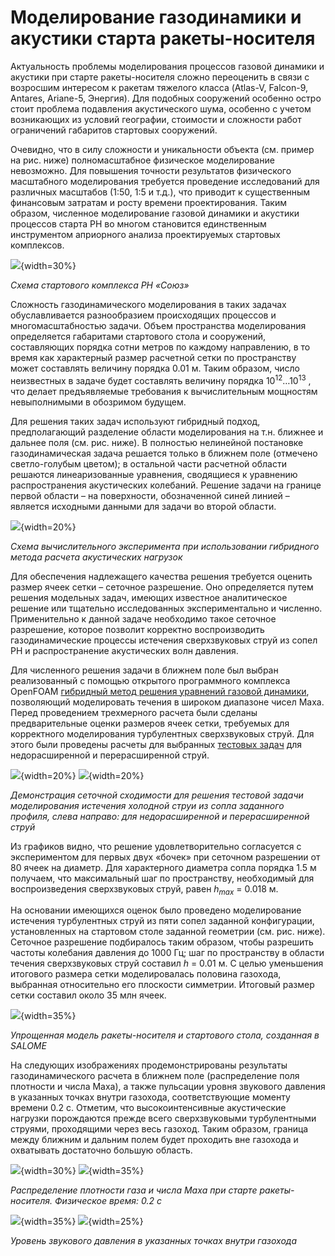 Моделирование газодинамики и акустики старта ракеты-носителя
============================================================

Актуальность проблемы моделирования процессов газовой динамики и акустики при старте ракеты-носителя 
сложно переоценить в связи с возросшим интересом
к ракетам тяжелого класса (Atlas-V, Falcon-9, Antares, Ariane-5, Энергия). Для подобных сооружений особенно остро стоит
проблема подавления акустического шума, особенно с учетом
возникающих из условий географии, стоимости и сложности работ ограничений габаритов
стартовых сооружений. 

Очевидно, что в силу сложности и уникальности объекта (см. пример на рис. ниже) полномасштабное физическое
моделирование невозможно. Для повышения точности результатов физического масштабного моделирования 
требуется проведение исследований для
различных масштабов (1:50, 1:5 и т.д.), что приводит к существенным финансовым затратам
и росту времени проектирования. Таким образом, численное моделирование газовой динамики и акустики процессов
старта РН во многом становится единственным инструментом априорного анализа
проектируемых стартовых комплексов.


![](../Materials/liftoff/souz-ru.jpg){width=30%}

*Схема стартового комплекса РН «Союз»*


Сложность газодинамического моделирования в таких задачах обуславливается
разнообразием происходящих процессов и многомасштабностью
задачи. Объем пространства моделирования определяется габаритами стартового стола и сооружений,
составляющих порядка сотни метров по каждому направлению, в то время как характерный
размер расчетной сетки по пространству может составлять величину порядка 0.01 м. Таким
образом, число неизвестных в задаче будет составлять величину порядка $10^12 \ldots 10^13$ , что
делает предъявляемые требования к вычислительным мощностям невыполнимыми в
обозримом будущем.

Для решения таких задач используют гибридный подход, предполагающий разделение области моделирования на т.н. ближнее и дальнее поля (см. рис. ниже). 
В полностью нелинейной постановке газодинамическая задача решается только в
ближнем поле (отмечено светло-голубым цветом); в остальной части расчетной
области решаются линеаризованные уравнения, сводящиеся к уравнению распространения
акустических колебаний. Решение задачи на границе первой области – на поверхности,
обозначенной синей линией – является исходными данными для задачи во второй
области. 


![](../Materials/liftoff/schemeRocket-ru.png){width=20%}

*Cхема вычислительного эксперимента при использовании гибридного метода расчета акустических нагрузок*


Для обеспечения надлежащего качества решения требуется оценить размер ячеек
сетки – сеточное разрешение. Оно определяется путем решения модельных задач, имеющих
известное аналитическое решение или тщательно исследованных экспериментально и
численно. Применительно к данной задаче необходимо такое сеточное разрешение, которое
позволит корректно воспроизводить газодинамические процессы истечения сверхзвуковых
струй из сопел РН и распространение акустических волн давления.

Для численного решения задачи в ближнем поле был выбран реализованный c помощью открытого программного комплекса OpenFOAM [гибридный метод
решения уравнений газовой динамики](../../3/Ru/001-Ru-hybridCentralSolvers.html), позволяющий моделировать течения в широком
диапазоне чисел Маха. Перед проведением трехмерного расчета были сделаны предварительные оценки размеров ячеек сетки, 
требуемых для корректного моделирования турбулентных сверхзвуковых струй. Для этого были проведены расчеты
для выбранных [тестовых задач](https://ntrs.nasa.gov/search.jsp?R=19820025274) для недорасширенной и перерасширенной струй.   


![](../Materials/liftoff/meshConv-b1p1.png){width=20%}
![](../Materials/liftoff/meshConv-b2p0.png){width=20%}

*Демонстрация сеточной сходимости для решения тестовой задачи моделирования истечения холодной струи из сопла заданного профиля, слева направо: для недорасширенной и перерасширенной струй*


Из графиков видно, что решение удовлетворительно согласуется с экспериментом для
первых двух «бочек» при сеточном разрешении от 80 ячеек на диаметр. Для характерного диаметра сопла порядка 1.5 м
получаем, что максимальный шаг по пространству, необходимый для воспроизведения
сверхзвуковых струй, равен $h_{max}$ = 0.018 м.

На основании имеющихся оценок было проведено моделирование истечения турбулентных струй из пяти сопел заданной конфигурации, установленных на стартовом столе заданной геометрии (см. рис. ниже). Сеточное разрешение подбиралось таким образом, чтобы разрешить частоты колебания давления до 1000 Гц; шаг по пространству в области течения сверхзвуковых струй составил $h$ = 0.01 м. С целью уменьшения итогового размера сетки моделировалась половина газохода, выбранная относительно его плоскости симметрии. Итоговый размер сетки составил около 35 млн ячеек. 


![](../Materials/liftoff/fullRocketGeo.png){width=35%}

*Упрощенная модель ракеты-носителя и стартового стола, созданная в SALOME* 


На следующих изображениях продемонстрированы результаты газодинамического расчета в ближнем поле (распределение поля плотности и числа Маха), а также пульсации уровня звукового давления в указанных точках внутри газохода, соответствующие моменту времени 0.2 с. Отметим, что высокоинтенсивные акустические нагрузки порождаются прежде всего сверхзвуковыми турбулентными струями, проходящими через весь газоход. Таким образом, граница между ближним и дальним полем будет проходить вне газохода и охватывать достаточно большую область.


![](../Materials/liftoff/liftoffMa.png){width=30%}
![](../Materials/liftoff/liftoffRho2.png){width=35%}

*Распределение плотности газа и числа Маха при старте ракеты-носителя. Физическое время: 0.2 с* 


![](../Materials/liftoff/cs.png){width=35%} 
![](../Materials/liftoff/processing.png){width=25%}

*Уровень звукового давления в указанных точках внутри газохода*